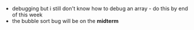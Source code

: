 

- debugging but i still don't know how to debug an array - do this by end of this week
- the bubble sort bug will be on the **midterm**


